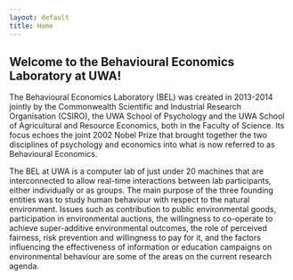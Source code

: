 ```yaml
---
layout: default
title: Home
---
```


## Welcome to the Behavioural Economics Laboratory at UWA!      

<p> The Behavioural Economics Laboratory (BEL) was created in 2013-2014 jointly by the Commonwealth Scientific and Industrial Research Organisation (CSIRO), the UWA School of Psychology and the UWA School of Agricultural and Resource Economics, both in the Faculty of Science. Its focus echoes the joint 2002 Nobel Prize that brought together the two disciplines of psychology and economics into what is now referred to as Behavioural Economics. 

The BEL at UWA is a computer lab of just under 20 machines that are interconnected to allow real-time interactions between lab participants, either individually or as groups. The main purpose of the three founding entities was to study human behaviour with respect to the natural environment. Issues such as contribution to public environmental goods, participation in environmental auctions, the willingness to co-operate to achieve super-additive environmental outcomes, the role of perceived fairness, risk prevention and willingness to pay for it, and the factors influencing the effectiveness of information or education campaigns on environmental behaviour are some of the areas on the current research agenda. </p>

<!--## Research interests

*Auditory distraction:* testing a duplex mechanism account of auditory distraction and attentional selectivity in which some forms of distraction are resistible and others are ineluctable.

*Behavioural economics:* applying insights from laboratory experiments and psychology to economics, particularly the economics of climate change and other ecosystem issues.

*Cognitive modelling:* computational and mathematical modelling of cognitive processes; model evaluation and selection issues; models of choice behaviour and response time.

*Human memory:* short-term and long-term memory; serial recall memory; free recall memory; sequence learning; relationship between time and memory.

*Psychology and climate change:* using principles of cognitive and social psychology to facilitate the communication of climate science.

<br/> -->

<!--
<div class="posts">
  {% for post in paginator.posts %}
  <div class="post">
    <h1 class="post-title">
      <a href="{{ post.url }}">
        {{ post.title }}
      </a>
    </h1>

    <span class="post-date">{{ post.date | date_to_string }}</span>

    {{ post.content }}
  </div>
  {% endfor %}
</div>

<div class="pagination">
  {% if paginator.next_page %}
    <a class="pagination-item older" href="{{ site.baseurl }}page{{paginator.next_page}}">Older</a>
  {% else %}
    <span class="pagination-item older">Older</span>
  {% endif %}
  {% if paginator.previous_page %}
    {% if paginator.page == 2 %}
      <a class="pagination-item newer" href="{{ site.baseurl }}">Newer</a>
    {% else %}
      <a class="pagination-item newer" href="{{ site.baseurl }}page{{paginator.previous_page}}">Newer</a>
    {% endif %}
  {% else %}
    <span class="pagination-item newer">Newer</span>
  {% endif %}
</div>